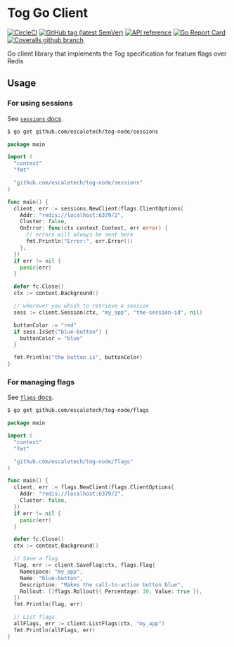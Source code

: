 # Tog Go Client

[![CircleCI](https://img.shields.io/circleci/build/github/escaletech/tog-go/master)](https://circleci.com/gh/escaletech/workflows/tog-go)
[![GitHub tag (latest SemVer)](https://img.shields.io/github/v/tag/escaletech/tog-go?sort=semver)](https://github.com/escaletech/tog-go/releases)
[![API reference](https://img.shields.io/badge/godoc-reference-5272B4)](https://pkg.go.dev/github.com/escaletech/tog-go?tab=overview)
[![Go Report Card](https://goreportcard.com/badge/github.com/escaletech/tog-go)](https://goreportcard.com/report/github.com/escaletech/tog-go)
[![Coveralls github branch](https://img.shields.io/coveralls/github/escaletech/tog-go/master)](https://coveralls.io/github/escaletech/tog-go)

Go client library that implements the Tog specification for feature flags over Redis

## Usage

### For using sessions

See [`sessions` docs](https://pkg.go.dev/github.com/escaletech/tog-go/sessions?tab=doc).

```sh
$ go get github.com/escaletech/tog-node/sessions
```

```go
package main

import (
  "context"
  "fmt"

  "github.com/escaletech/tog-node/sessions"
)

func main() {
  client, err := sessions.NewClient(flags.ClientOptions{
    Addr: "redis://localhost:6379/2",
    Cluster: false,
    OnError: func(ctx context.Context, err error) {
      // errors will always be sent here
      fmt.Println("Error:", err.Error())
    },
  })
  if err != nil {
    panic(err)
  }

  defer fc.Close()
  ctx := context.Background()

  // wherever you whish to retrieve a session
  sess := client.Session(ctx, "my_app", "the-session-id", nil)

  buttonColor := "red"
  if sess.IsSet("blue-button") {
    buttonColor = "blue"
  }

  fmt.Println("the button is", buttonColor)
}
```

### For managing flags

See [`flags` docs](https://pkg.go.dev/github.com/escaletech/tog-go/flags?tab=doc).

```sh
$ go get github.com/escaletech/tog-node/flags
```

```go
package main

import (
  "context"
  "fmt"

  "github.com/escaletech/tog-node/flags"
)

func main() {
  client, err := flags.NewClient(flags.ClientOptions{
    Addr: "redis://localhost:6379/2",
    Cluster: false,
  })
  if err != nil {
    panic(err)
  }

  defer fc.Close()
  ctx := context.Background()

  // Save a flag
  flag, err := client.SaveFlag(ctx, flags.Flag{
    Namespace: "my_app",
    Name: "blue-button",
    Description: "Makes the call-to-action button blue",
    Rollout: []flags.Rollout{{ Percentage: 30, Value: true }},
  })
  fmt.Println(flag, err)

  // List flags
  allFlags, err := client.ListFlags(ctx, "my_app")
  fmt.Println(allFlags, err)
}
```
